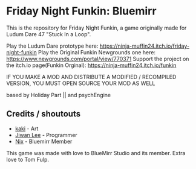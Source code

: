 # Friday Night Funkin: Bluemirr

This is the repository for Friday Night Funkin, a game originally made for Ludum Dare 47 "Stuck In a Loop".

Play the Ludum Dare prototype here: https://ninja-muffin24.itch.io/friday-night-funkin
Play the Original Funkin Newgrounds one here: https://www.newgrounds.com/portal/view/770371
Support the project on the itch.io page(Funkin Orginal): https://ninja-muffin24.itch.io/funkin

IF YOU MAKE A MOD AND DISTRIBUTE A MODIFIED / RECOMPILED VERSION, YOU MUST OPEN SOURCE YOUR MOD AS WELL

based by Holiday Part || and psychEngine

## Credits / shoutouts

- [kaki](https://www.youtube.com/channel/UCQjmqzB9ujogs5TzZbFjfwg) - Art
- [Jiwan Lee](https://github.com/lee-jiwan) - Programmer
- [Nix](https://www.youtube.com/channel/UCsRbDMaaZWmdhs8_FPVnvvw) - Bluemirr Member

This game was made with love to BlueMirr Studio and its member. Extra love to Tom Fulp.
